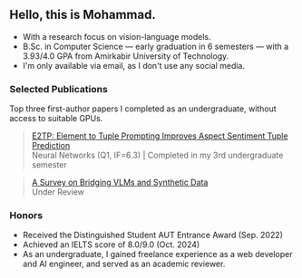 ## Hello, this is Mohammad.
- With a research focus on vision-language models.
- B.Sc. in Computer Science — early graduation in 6 semesters — with a 3.93/4.0 GPA from Amirkabir University of Technology.
- I'm only available via email, as I don't use any social media.

### Selected Publications

Top three first-author papers I completed as an undergraduate, without access to suitable GPUs.

> [E2TP: Element to Tuple Prompting Improves Aspect Sentiment Tuple Prediction](https://www.sciencedirect.com/science/article/pii/S0893608025007270)<br>
> Neural Networks (Q1, IF=6.3) | Completed in my 3rd undergraduate semester<br>

> [A Survey on Bridging VLMs and Synthetic Data](https://openreview.net/pdf?id=ThjDCZOljE)<br>
> Under Review<br>

### Honors
- Received the Distinguished Student AUT Entrance Award (Sep. 2022)
- Achieved an IELTS score of 8.0/9.0 (Oct. 2024)
- As an undergraduate, I gained freelance experience as a web developer and AI engineer, and served as an academic reviewer.

